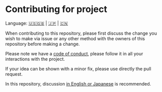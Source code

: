 # Contributing for project

Language: [🇺🇸🇬🇧](./CONTRIBUTING.md) | [🇯🇵](./CONTRIBUTING.ja.md) | [🇨🇳](./CONTRIBUTING.zh.md)

When contributing to this repository, please first discuss the change you wish to make via issue or any other method with the owners of this repository before making a change.

Please note we have a [code of conduct](./CODE_OF_CONDUCT.md), please follow it in all your interactions with the project.

If your idea can be shown with a minor fix, please use directly the pull request.

In this repository, discussion [in English or Japanese](https://translate.google.com/) is recommended.
